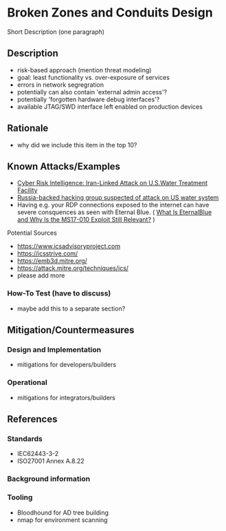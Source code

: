 # Broken Zones and Conduits Design

Short Description (one paragraph)

## Description

- risk-based approach (mention threat modeling)
- goal: least functionality vs. over-exposure of services
- errors in network segregration
- potentially can also contain 'external admin access'?
- potentially 'forgotten hardware debug interfaces'?
- available JTAG/SWD interface left enabled on production devices

## Rationale

- why did we include this item in the top 10?

## Known Attacks/Examples

- [Cyber Risk Intelligence: Iran-Linked Attack on U.S.Water Treatment Facility](https://securityscorecard.com/wp-content/uploads/2024/01/aliquippa-report.pdf)
- [Russia-backed hacking group suspected of attack on US water system](https://www.techspot.com/news/102661-russia-backed-hacking-group-suspected-attack-us-water.html)
- Having e.g. your RDP connections exposed to the internet can have severe consquences as seen with Eternal Blue. ( [What Is EternalBlue and Why Is the MS17-010 Exploit Still Relevant?](https://www.avast.com/c-eternalblue) )

Potential Sources

- <https://www.icsadvisoryproject.com>
- <https://icsstrive.com/>
- <https://emb3d.mitre.org/>
- <https://attack.mitre.org/techniques/ics/>
- please add more

### How-To Test (have to discuss)

- maybe add this to a separate section?

## Mitigation/Countermeasures

### Design and Implementation

- mitigations for developers/builders

### Operational

- mitigations for integrators/builders

## References

### Standards

- IEC62443-3-2
- ISO27001 Annex A.8.22

### Background information

### Tooling

- Bloodhound for AD tree building
- nmap for environment scanning
